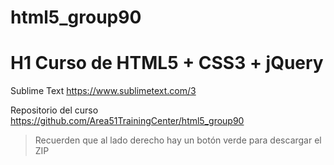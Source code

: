 # html5_group90
# H1 Curso de HTML5 + CSS3 + jQuery

Sublime Text
https://www.sublimetext.com/3

Repositorio del curso
https://github.com/Area51TrainingCenter/html5_group90
> Recuerden que al lado derecho hay un botón verde para descargar el ZIP